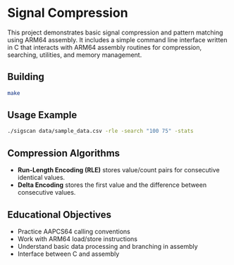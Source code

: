 # Signal Compression

This project demonstrates basic signal compression and pattern matching using ARM64 assembly. It includes a simple command line interface written in C that interacts with ARM64 assembly routines for compression, searching, utilities, and memory management.

## Building


```bash
make
```

## Usage Example

```bash
./sigscan data/sample_data.csv -rle -search "100 75" -stats
```

## Compression Algorithms

* **Run-Length Encoding (RLE)** stores value/count pairs for consecutive identical values.
* **Delta Encoding** stores the first value and the difference between consecutive values.

## Educational Objectives

* Practice AAPCS64 calling conventions
* Work with ARM64 load/store instructions
* Understand basic data processing and branching in assembly
* Interface between C and assembly
